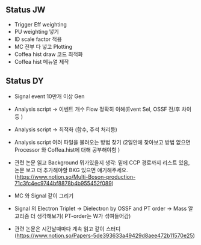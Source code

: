 ## Status JW 
  - Trigger Eff weighting 
 - PU weighting 넣기  
 - ID scale factor 적용  
 - MC 전부 다 넣고 Plotting  
 - Coffea hist draw 코드 최적화  
 - Coffea hist 메뉴얼 제작


## Status DY  
 - Signal event 10만개 이상 Gen  
 - Analysis script -> 이벤트 개수 Flow 정확히 이해(Event Sel, OSSF 전/후 차이 등 )  
 - Analysis script -> 최적화 (함수, 주석 처리등)  
 - Analysis script 여러 파일을 불러오는 방법 찾기 (2일안에 찾아보고 방법 없으면 Processor 와 Coffea.hist에 대해 공부해야함 )  
 - 관련 논문 읽고 Background 뭐가있을지 생각: 밑에 CCP 경로까지 리스트 있음, 논문 보고 더 추가해야할 BKG 있으면 얘기해주세요.  
 (https://www.notion.so/Multi-Boson-production-71c3fc4ec9744bf8878b4b955452f089)
 
 - MC 와 Signal 같이 그리기   
 - Signal 의 Electron Triplet -> Dielectron by OSSF and PT order -> Mass 알고리즘 더 생각해보기( PT-order는 W가 섞여들어감)  
 - 관련 논문은 시간날때마다 계속 읽고 같이 스터디(https://www.notion.so/Papers-5de393633a49429d8aee472b11570e25)
